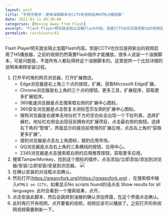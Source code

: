 ```yaml
---
layout: post
title: "手把手教学：使用油猴脚本对CCTV央视网启用HTML5播放器"
date: 2021-01-11 09:30:00
categories: [Moving Away from Flash]
excerpt: "Flash Player明天就会阻止加载Flash内容。但是CCTV也仅仅是把新出的视频启用了H5播放器，之前的视频仍然需要Flash插件才能播放。很多人说装一个油猴脚本，可是问题是，不是所有人都玩得转这个油猴脚本的。这里提供一个比较详细的说明来阐释安装过程。"
permalink: /archivers/61
---
```


Flash Player明天就会阻止加载Flash内容。但是CCTV也仅仅是把新出的视频启用了H5播放器，之前的视频仍然需要Flash插件才能播放。很多人说装一个油猴脚本，可是问题是，不是所有人都玩得转这个油猴脚本的。这里提供一个比较详细的说明来阐释安装过程。
1. 打开平时用的网页浏览器，打开扩展商店。
    - Edge浏览器是右上角三个点的按钮，扩展，获取Microsoft Edge扩展。
    - Chrome浏览器是右上角的三个点的按钮，更多工具，扩展程序，获取更多扩展程序。
    - 360极速浏览器是点击搜索框右侧的扩展中心图标。
    - 360安全浏览器是点击恢复关闭标签页左侧的扩展中心图标。
    - 搜狗浏览器是右键单击地址栏下方的空白处会出现一个下拉列表，选择扩展栏。地址栏右侧会出现目前拥有的扩展项目，点击最右侧的按钮。选择右下角的“管理”。界面显示的是目前使用的扩展应用，点击右上角的“获取更多扩展”。
    - 猎豹浏览器是点击左上角图标，猎豹应用市场。
    - QQ浏览器是点击右上角的三条横线的按钮，应用中心。
    - 2345浏览器是点击搜索框右侧的应用推荐按钮，获取更多应用。
2. 搜索TamperMonkey，找到这个图标的插件，点击添加/立即添加/添加到浏览器/安装/立即安装/安装到浏览器。
![](https://images.weserv.nl/?url=https://img-blog.csdnimg.cn/img_convert/0b8e131b7908ff7dfbd5933f8fa4caab.png)
4. 在确认安装的对话框点击确认。
5. 然后打开[https://greasyfork.org](https://greasyfork.org) ，在搜索框中输入```HTML5 on CCTV```，如果显示No scripts found的话点击 Show results for all languages. 此时会看到一个搜索结果，点开。
6. 点击安装此脚本，然后会跳转到油猴的确认添加界面，在这个界面点击确认。
7. 此时再打开央视网，点开要看的视频，视频应该可以播放了。之前打开的央视网视频需要刷新一下。